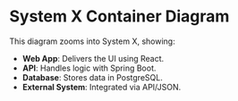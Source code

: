 # System X Container Diagram
This diagram zooms into System X, showing:
- **Web App**: Delivers the UI using React.
- **API**: Handles logic with Spring Boot.
- **Database**: Stores data in PostgreSQL.
- **External System**: Integrated via API/JSON.